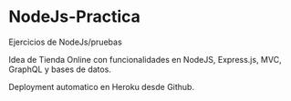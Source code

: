 # NodeJs-Practica
Ejercicios de NodeJs/pruebas

Idea de Tienda Online con funcionalidades en NodeJS, Express.js, MVC, GraphQL y bases de datos.

Deployment automatico en Heroku desde Github. 
